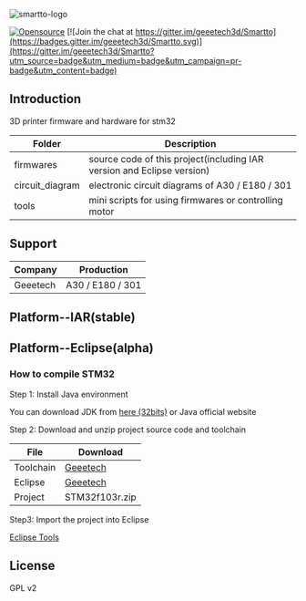 ![smartto-logo](https://raw.githubusercontent.com/geeetech3d/smartto/master/docs/assets/smartto-logo.png)

[![Opensource](https://img.shields.io/badge/Opensource%20by-Geeetech3D-blue.svg)](https://www.geeetech.com/)
[![Join the chat at https://gitter.im/geeetech3d/Smartto](https://badges.gitter.im/geeetech3d/Smartto.svg)](https://gitter.im/geeetech3d/Smartto?utm_source=badge&utm_medium=badge&utm_campaign=pr-badge&utm_content=badge)


## Introduction
3D printer firmware and hardware for stm32

Folder | Description
--- | ---
firmwares | source code of this project(including IAR version and Eclipse version)
circuit_diagram | electronic circuit diagrams of A30 / E180 / 301 
tools | mini scripts for using firmwares or controlling motor

## Support
Company | Production
--- | ---
Geeetech | A30 / E180 / 301

## Platform--IAR(stable)

## Platform--Eclipse(alpha)

### How to compile STM32
Step 1: Install Java environment

You can download JDK from [here (32bits)](http://www.geeetech.com/OpenSource/eclipse/chromeinstall-8u171.exe) or Java official website

Step 2: Download and unzip project source code and toolchain

File | Download
--- | ---
Toolchain | [Geeetech](http://www.geeetech.com/OpenSource/eclipse/arm-none-eabi-gcc-8.1.0-180502-win32.7z)
Eclipse | [Geeetech](http://www.geeetech.com/OpenSource/eclipse/gnumcueclipse4.3.2-oxygen-win32x86.zip)
Project | STM32f103r.zip

Step3: Import the project into Eclipse

[Eclipse Tools](http://www.geeetech.com/OpenSource/)

## License
GPL v2

